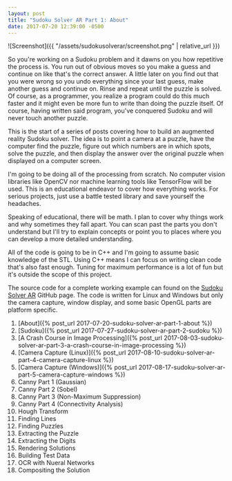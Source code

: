 ```yaml
---
layout: post
title: "Sudoku Solver AR Part 1: About"
date: 2017-07-20 12:39:00 -0500
---
```


![Screenshot]({{ "/assets/sudokusolverar/screenshot.png" | relative_url }})

So you're working on a Sudoku problem and it dawns on you how repetitive the process is. You run out of obvious moves so you make a guess and continue on like that's the correct answer. A little later on you find out that you were wrong so you undo everything since your last guess, make another guess and continue on. Rinse and repeat until the puzzle is solved. Of course, as a programmer, you realize a program could do this much faster and it might even be more fun to write than doing the puzzle itself. Of course, having written said program, you've conquered Sudoku and will never touch another puzzle.

This is the start of a series of posts covering how to build an augmented reality Sudoku solver. The idea is to point a camera at a puzzle, have the computer find the puzzle, figure out which numbers are in which spots, solve the puzzle, and then display the answer over the original puzzle when displayed on a computer screen.

I'm going to be doing all of the processing from scratch. No computer vision libraries like OpenCV nor machine learning tools like TensorFlow will be used. This is an educational endeavor to cover how everything works. For serious projects, just use a battle tested library and save yourself the headaches.

Speaking of educational, there will be math. I plan to cover why things work and why sometimes they fall apart. You can scan past the parts you don't understand but I'll try to explain concepts or point you to places where you can develop a more detailed understanding.

All of the code is going to be in C++ and I'm going to assume basic knowledge of the STL. Using C++ means I can focus on writing clean code that's also fast enough. Tuning for maximum performance is a lot of fun but it's outside the scope of this project.

The source code for a complete working example can found on the [Sudoku Solver AR](https://github.com/jbendig/Sudoku-Solver-AR) GitHub page. The code is written for Linux and Windows but only the camera capture, window display, and some basic OpenGL parts are platform specific.

1. [About]({% post_url 2017-07-20-sudoku-solver-ar-part-1-about %})
2. [Sudoku]({% post_url 2017-07-27-sudoku-solver-ar-part-2-sudoku %})
3. [A Crash Course in Image Processing]({% post_url 2017-08-03-sudoku-solver-ar-part-3-a-crash-course-in-image-processing %})
4. [Camera Capture (Linux)]({% post_url 2017-08-10-sudoku-solver-ar-part-4-camera-capture-linux %})
5. [Camera Capture (Windows)]({% post_url 2017-08-17-sudoku-solver-ar-part-5-camera-capture-windows %})
6. Canny Part 1 (Gaussian)
7. Canny Part 2 (Sobel)
8. Canny Part 3 (Non-Maximum Suppression)
9. Canny Part 4 (Connectivity Analysis)
10. Hough Transform
11. Finding Lines
12. Finding Puzzles
13. Extracting the Puzzle
14. Extracting the Digits
15. Rendering Solutions
16. Building Test Data
17. OCR with Nueral Networks
18. Compositing the Solution

